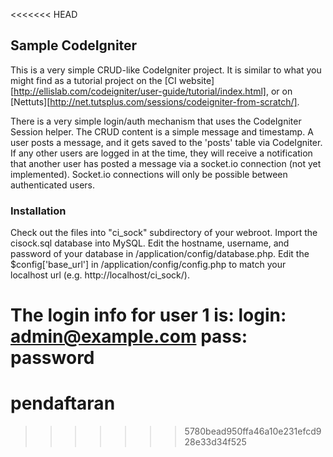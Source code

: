 <<<<<<< HEAD
## Sample CodeIgniter

This is a very simple CRUD-like CodeIgniter project. It is similar to what you might find as a tutorial project on the [CI website][http://ellislab.com/codeigniter/user-guide/tutorial/index.html], or on [Nettuts][http://net.tutsplus.com/sessions/codeigniter-from-scratch/].  

There is a very simple login/auth mechanism that uses the CodeIgniter Session helper.  The CRUD content is a simple message and timestamp.  A user posts a message, and it gets saved to the 'posts' table via CodeIgniter.  If any other users are logged in at the time, they will receive a notification that another user has posted a message via a socket.io connection (not yet implemented). Socket.io connections will only be possible between authenticated users.

### Installation

Check out the files into "ci\_sock" subdirectory of your webroot. Import the cisock.sql database into MySQL.  Edit the hostname, username, and password of your database in /application/config/database.php.  Edit the $config['base\_url'] in /application/config/config.php to match your localhost url (e.g. http://localhost/ci\_sock/).  

The login info for user 1 is:
login: admin@example.com
pass:  password
=======
# pendaftaran
>>>>>>> 5780bead950ffa46a10e231efcd928e33d34f525
